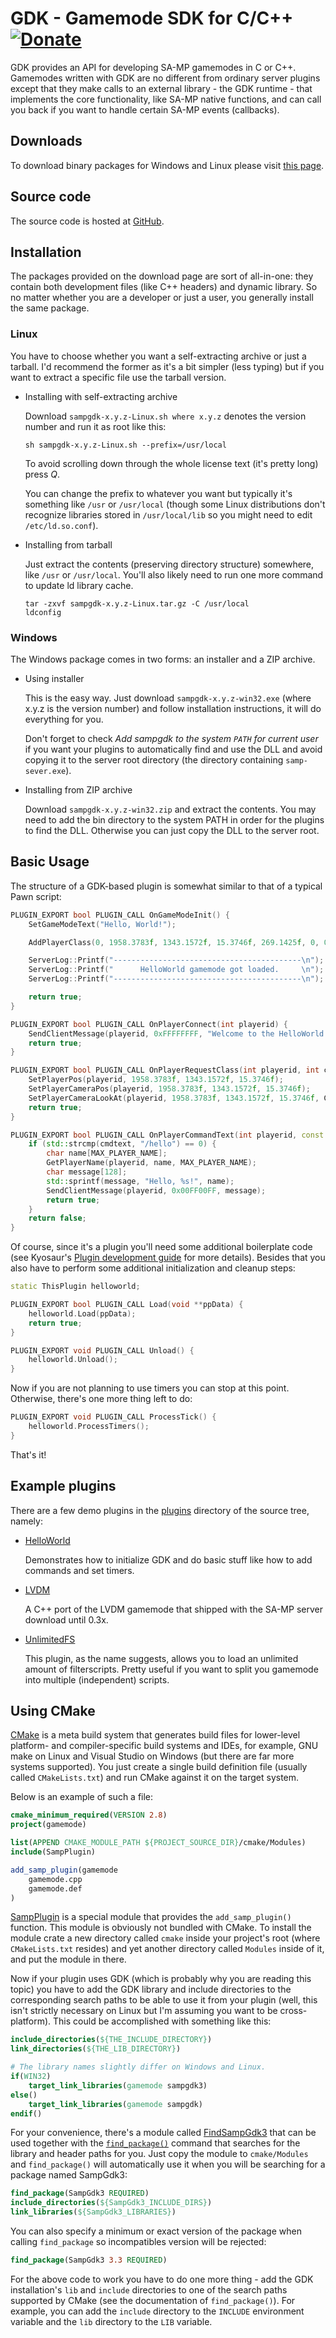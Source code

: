 GDK - Gamemode SDK for C/C++ [![Donate][donate_button]][donate]
===============================================================

GDK provides an API for developing SA-MP gamemodes in C or C++. Gamemodes
written with GDK are no different from ordinary server plugins except that
they make calls to an external library - the GDK runtime - that implements
the core functionality, like SA-MP native functions, and can call you back
if you want to handle certain SA-MP events (callbacks). 

Downloads
---------

To download binary packages for Windows and Linux please visit
[this page][download].

Source code
-----------

The source code is hosted at [GitHub][github].

Installation
------------

The packages provided on the download page are sort of all-in-one: they contain
both development files (like C++ headers) and dynamic library. So no matter
whether you are a developer or just a user, you generally install the same
package.

### Linux ###

You have to choose whether you want a self-extracting archive or just a
tarball. I'd recommend the former as it's a bit simpler (less typing)
but if you want to extract a specific file use the tarball version.


* Installing with self-extracting archive

  Download `sampgdk-x.y.z-Linux.sh where x.y.z` denotes the version number
  and run it as root like this:

  `sh sampgdk-x.y.z-Linux.sh --prefix=/usr/local`

  To avoid scrolling down through the whole license text (it's pretty
  long) press *Q*.

  You can change the prefix to whatever you want but typically it's
  something like `/usr` or `/usr/local` (though some Linux distributions
  don't recognize libraries stored in `/usr/local/lib` so you might need
  to edit `/etc/ld.so.conf`).


* Installing from tarball

  Just extract the contents (preserving directory structure) somewhere,
  like `/usr` or `/usr/local`. You'll also likely need to run one more
  command to update ld library cache.

  ```shell
  tar -zxvf sampgdk-x.y.z-Linux.tar.gz -C /usr/local
  ldconfig
  ```

### Windows ###

The Windows package comes in two forms: an installer and a ZIP archive.

* Using installer

  This is the easy way. Just download `sampgdk-x.y.z-win32.exe` (where x.y.z
  is the version number) and follow installation instructions, it will do
  everything for you.

  Don't forget to check *Add sampgdk to the system `PATH` for current
  user* if you want your plugins to automatically find and use the
  DLL and avoid copying it to the server root directory (the directory
  containing `samp-sever.exe`).

* Installing from ZIP archive

  Download `sampgdk-x.y.z-win32.zip` and extract the contents. You may
  need to add the bin directory to the system PATH in order for the
  plugins to find the DLL. Otherwise you can just copy the DLL to the
  server root.

Basic Usage
-----------

The structure of a GDK-based plugin is somewhat similar to that of a typical
Pawn script:

```c++
PLUGIN_EXPORT bool PLUGIN_CALL OnGameModeInit() {
	SetGameModeText("Hello, World!");

	AddPlayerClass(0, 1958.3783f, 1343.1572f, 15.3746f, 269.1425f, 0, 0, 0, 0, 0, 0);

	ServerLog::Printf("------------------------------------------\n");
	ServerLog::Printf("      HelloWorld gamemode got loaded.     \n");
	ServerLog::Printf("------------------------------------------\n");

	return true;
}

PLUGIN_EXPORT bool PLUGIN_CALL OnPlayerConnect(int playerid) {
	SendClientMessage(playerid, 0xFFFFFFFF, "Welcome to the HelloWorld server!");
	return true;
}

PLUGIN_EXPORT bool PLUGIN_CALL OnPlayerRequestClass(int playerid, int classid) {
	SetPlayerPos(playerid, 1958.3783f, 1343.1572f, 15.3746f);
	SetPlayerCameraPos(playerid, 1958.3783f, 1343.1572f, 15.3746f);
	SetPlayerCameraLookAt(playerid, 1958.3783f, 1343.1572f, 15.3746f, CAMERA_CUT);
	return true;
}

PLUGIN_EXPORT bool PLUGIN_CALL OnPlayerCommandText(int playerid, const char *cmdtext) {
	if (std::strcmp(cmdtext, "/hello") == 0) {
		char name[MAX_PLAYER_NAME];
		GetPlayerName(playerid, name, MAX_PLAYER_NAME);
		char message[128];
		std::sprintf(message, "Hello, %s!", name);
		SendClientMessage(playerid, 0x00FF00FF, message);
		return true;
	}
	return false;
}
```

Of course, since it's a plugin you'll need some additional boilerplate code
(see Kyosaur's [Plugin development guide][guide] for more details). Besides
that you also have to perform some additional initialization and cleanup steps:

```c++
static ThisPlugin helloworld;

PLUGIN_EXPORT bool PLUGIN_CALL Load(void **ppData) {
	helloworld.Load(ppData);
	return true;
}

PLUGIN_EXPORT void PLUGIN_CALL Unload() {
	helloworld.Unload();
}
```

Now if you are not planning to use timers you can stop at this point.
Otherwise, there's one more thing left to do:

```c++
PLUGIN_EXPORT void PLUGIN_CALL ProcessTick() {
	helloworld.ProcessTimers();
}
```

That's it!

Example plugins
---------------

There are a few demo plugins in the [plugins][plugins] directory of the
source tree, namely:

* [HelloWorld][helloworld]

  Demonstrates how to initialize GDK and do basic stuff like how to add
  commands and set timers.


* [LVDM][lvdm]

  A C++ port of the LVDM gamemode that shipped with the SA-MP server download
  until 0.3x.


* [UnlimitedFS][unlimitedfs]

  This plugin, as the name suggests, allows you to load an unlimited amount of
  filterscripts. Pretty useful if you want to split you gamemode into multiple
  (independent) scripts.

Using CMake
-----------

[CMake][cmake] is a meta build system that generates build files for lower-level
platform- and compiler-specific build systems and IDEs, for example, GNU make
on Linux and Visual Studio on Windows (but there are far more systems
supported). You just create a single build definition file (usually called
`CMakeLists.txt`) and run CMake against it on the target system.

Below is an example of such a file:

```cmake
cmake_minimum_required(VERSION 2.8)
project(gamemode)

list(APPEND CMAKE_MODULE_PATH ${PROJECT_SOURCE_DIR}/cmake/Modules)
include(SampPlugin)

add_samp_plugin(gamemode
	gamemode.cpp
	gamemode.def
)
```

[SampPlugin][SampPlugin.cmake] is a special module that provides the
`add_samp_plugin()` function. This module is obviously not bundled with
CMake. To install the module crate a new directory called `cmake` inside
your project's root (where `CMakeLists.txt` resides) and yet another
directory called `Modules` inside of it, and put the module in there.

Now if your plugin uses GDK (which is probably why you are reading this
topic) you have to add the GDK library and include directories to the
corresponding search paths to be able to use it from your plugin (well,
this isn't strictly necessary on Linux but I'm assuming you want to be
cross-platform). This could be accomplished with something like this:

```cmake
include_directories(${THE_INCLUDE_DIRECTORY})
link_directories(${THE_LIB_DIRECTORY})

# The library names slightly differ on Windows and Linux.
if(WIN32)
	target_link_libraries(gamemode sampgdk3)
else()
	target_link_libraries(gamemode sampgdk)
endif()
```

For your convenience, there's a module called [FindSampGdk3][FindSampGdk3.cmake]
that can be used together with the [`find_package()`][find_package] command that
searches for the library and header paths for you. Just copy the module to 
`cmake/Modules` and `find_package()` will automatically use it when you will be
searching for a package named SampGdk3:

```cmake
find_package(SampGdk3 REQUIRED)
include_directories(${SampGdk3_INCLUDE_DIRS})
link_libraries(${SampGdk3_LIBRARIES})
```

You can also specify a minimum or exact version of the package when calling
`find_package` so incompatibles version will be rejected:

```cmake
find_package(SampGdk3 3.3 REQUIRED)
```

For the above code to work you have to do one more thing - add the GDK
installation's `lib` and `include` directories to one of the search paths
supported by CMake (see the documentation of `find_package()`). For example,
you can add the `include` directory to the `INCLUDE` environment variable and
the `lib` directory to the `LIB` variable.

[donate]: https://www.paypal.com/cgi-bin/webscr?cmd=_s-xclick&hosted_button_id=T8B6KQ4XFAJLC
[donate_button]: https://www.paypalobjects.com/en_US/i/btn/btn_donate_SM.gif
[download]: http://zeex.github.com/sampgdk
[github]: https://github.com/Zeex/sampgdk
[guide]: http://forum.sa-mp.com/showthread.php?t=295798
[plugins]: https://github.com/Zeex/sampgdk/tree/master/plugins
[helloworld]: https://github.com/Zeex/sampgdk/tree/master/plugins/helloworld
[lvdm]: https://github.com/Zeex/sampgdk/tree/master/plugins/lvdm
[unlimitedfs]: https://github.com/Zeex/sampgdk/tree/master/plugins/unlimitedfs
[cmake]: http://www.cmake.org/
[SampPlugin.cmake]: https://github.com/Zeex/sampgdk/blob/master/cmake/Modules/SampPlugin.cmake
[FindSampGdk3.cmake]: https://github.com/Zeex/sampgdk/blob/master/cmake/Modules/FindSampGdk3.cmake
[find_package]: http://www.cmake.org/cmake/help/v2.8.10/cmake.html#command:find_package
